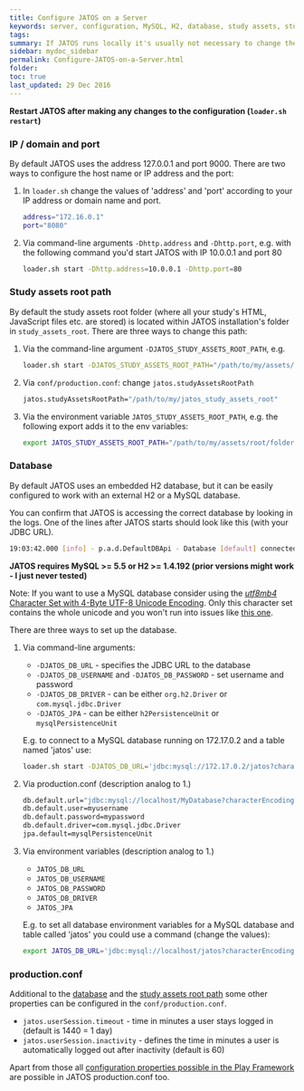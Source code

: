 ```yaml
---
title: Configure JATOS on a Server
keywords: server, configuration, MySQL, H2, database, study assets, study assets root, port
tags:
summary: If JATOS runs locally it's usually not necessary to change the defaults. On a server, you probably will want to set up the IP and port, or use a different database and change the path of the study assets root folder.
sidebar: mydoc_sidebar
permalink: Configure-JATOS-on-a-Server.html
folder:
toc: true
last_updated: 29 Dec 2016
---
```


**Restart JATOS after making any changes to the configuration (`loader.sh restart`)**

### IP / domain and port

By default JATOS uses the address 127.0.0.1 and port 9000. There are two ways to configure the host name or IP address and the port:

1. In `loader.sh` change the values of 'address' and 'port' according to your IP address or domain name and port.

   ~~~ bash
   address="172.16.0.1"
   port="8080"
   ~~~
  
1. Via command-line arguments `-Dhttp.address` and `-Dhttp.port`, e.g. with the following command you'd start JATOS with IP 10.0.0.1 and port 80

   ~~~ bash
   loader.sh start -Dhttp.address=10.0.0.1 -Dhttp.port=80
   ~~~
     
### Study assets root path

By default the study assets root folder (where all your study's HTML, JavaScript files etc. are stored) is located within JATOS installation's folder in `study_assets_root`. There are three ways to change this path:

1. Via the command-line argument `-DJATOS_STUDY_ASSETS_ROOT_PATH`, e.g.

   ~~~ bash
   loader.sh start -DJATOS_STUDY_ASSETS_ROOT_PATH="/path/to/my/assets/root/folder"
   ~~~
   
1. Via `conf/production.conf`: change `jatos.studyAssetsRootPath`

   ~~~ bash
   jatos.studyAssetsRootPath="/path/to/my/jatos_study_assets_root"
   ~~~
   
1. Via the environment variable `JATOS_STUDY_ASSETS_ROOT_PATH`, e.g. the following export adds it to the env variables:

   ~~~ bash
   export JATOS_STUDY_ASSETS_ROOT_PATH="/path/to/my/assets/root/folder"
   ~~~
     
### Database

By default JATOS uses an embedded H2 database, but it can be easily configured to work with an external H2 or a MySQL database. 

You can confirm that JATOS is accessing the correct database by looking in the logs. One of the lines after JATOS starts should look like this (with your JDBC URL).

~~~ bash
19:03:42.000 [info] - p.a.d.DefaultDBApi - Database [default] connected at jdbc:mysql://localhost/jatos?characterEncoding=UTF-8
~~~

**JATOS requires MySQL >= 5.5 or H2 >= 1.4.192 (prior versions might work - I just never tested)**

Note: If you want to use a MySQL database consider using the [_utf8mb4_ Character Set with 4-Byte UTF-8 Unicode Encoding](https://dev.mysql.com/doc/refman/5.5/en/charset-unicode-utf8mb4.html). Only this character set contains the whole unicode and you won't run into issues like [this one](https://github.com/JATOS/JATOS/issues/111). 

There are three ways to set up the database.

1. Via command-line arguments:
   * `-DJATOS_DB_URL` - specifies the JDBC URL to the database
   * `-DJATOS_DB_USERNAME` and `-DJATOS_DB_PASSWORD` - set username and password
   * `-DJATOS_DB_DRIVER` - can be either `org.h2.Driver` or `com.mysql.jdbc.Driver`
   * `-DJATOS_JPA` - can be either `h2PersistenceUnit` or `mysqlPersistenceUnit`
   
   E.g. to connect to a MySQL database running on 172.17.0.2 and a table named 'jatos' use:
   
   ~~~ bash
   loader.sh start -DJATOS_DB_URL='jdbc:mysql://172.17.0.2/jatos?characterEncoding=UTF-8' -DJATOS_DB_USERNAME=sa -DJATOS_DB_PASSWORD=sa -DJATOS_JPA=mysqlPersistenceUnit -DJATOS_DB_DRIVER=com.mysql.jdbc.Driver
   ~~~
1. Via production.conf (description analog to 1.)

   ~~~ bash
   db.default.url="jdbc:mysql://localhost/MyDatabase?characterEncoding=UTF-8"
   db.default.user=myusername
   db.default.password=mypassword
   db.default.driver=com.mysql.jdbc.Driver
   jpa.default=mysqlPersistenceUnit
   ~~~
   
1. Via environment variables (description analog to 1.)
   * `JATOS_DB_URL`
   * `JATOS_DB_USERNAME`
   * `JATOS_DB_PASSWORD`
   * `JATOS_DB_DRIVER`
   * `JATOS_JPA`
   
   E.g. to set all database environment variables for a MySQL database and table called 'jatos' you could use a command (change the values):
   
   ~~~ bash
   export JATOS_DB_URL='jdbc:mysql://localhost/jatos?characterEncoding=UTF-8' JATOS_DB_USERNAME='jatosuser' JATOS_DB_PASSWORD='mypassword' JATOS_DB_DRIVER=com.mysql.jdbc.Driver JATOS_JPA=mysqlPersistenceUnit
   ~~~

### production.conf

Additional to the [database](#Database) and the [study assets root path](#study-assets-root-path) some other properties can be configured in the `conf/production.conf`.

* `jatos.userSession.timeout` - time in minutes a user stays logged in (default is 1440 = 1 day)
* `jatos.userSession.inactivity` - defines the time in minutes a user is automatically logged out after inactivity (default is 60)

Apart from those all [configuration properties possible in the Play Framework](https://www.playframework.com/documentation/latest/Configuration) are possible in JATOS production.conf too. 


